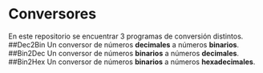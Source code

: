 # Conversores
En este repositorio se encuentrar 3 programas de conversión distintos.
##Dec2Bin
Un conversor de números **decimales** a números **binarios**.
##Bin2Dec
Un conversor de números **binarios** a números **decimales**.
##Bin2Hex
Un conversor de números **binarios** a números **hexadecimales**.
